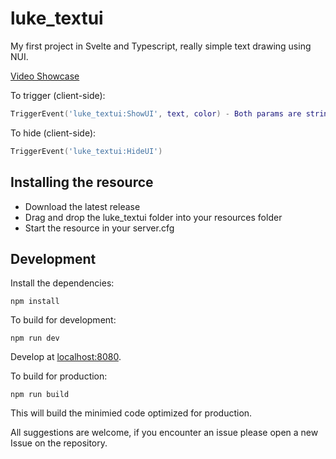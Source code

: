 # luke_textui

My first project in Svelte and Typescript, really simple text drawing using NUI.

[Video Showcase](https://streamable.com/cvh0pf)


To trigger (client-side):
```lua
TriggerEvent('luke_textui:ShowUI', text, color) - Both params are string type.
```

To hide (client-side):
```lua
TriggerEvent('luke_textui:HideUI')
```

## Installing the resource
 * Download the latest release
 * Drag and drop the luke_textui folder into your resources folder
 * Start the resource in your server.cfg

## Development
Install the dependencies:
```
npm install
```
To build for development:
```
npm run dev
```
Develop at [localhost:8080](http://localhost:8080).

To build for production:
```
npm run build
```
This will build the minimied code optimized for production.

All suggestions are welcome, if you encounter an issue please open a new Issue on the repository.
